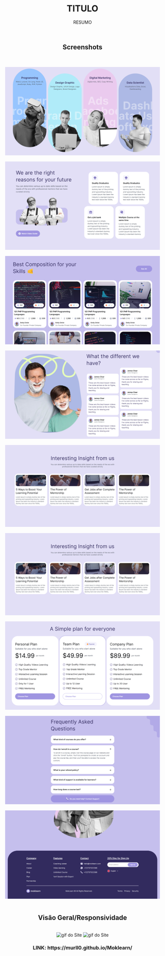 <h1 align="center">TITULO</h1>

<p align="center">RESUMO
</p>

<br>

<h2 align="center">Screenshots</h2>
<br>

<div align="center">
 <img src="https://github.com/MURlL0/Portifolio/blob/main/Figma/Moklearn/assets/screenshot/127.0.0.1_5500_Developer%2520Full%2520Stack_Projetos_Estudos_Figma_Moklearn_index.html%20(1).png?raw=true" >
 <img src="https://github.com/MURlL0/Portifolio/blob/main/Figma/Moklearn/assets/screenshot/127.0.0.1_5500_Developer%2520Full%2520Stack_Projetos_Estudos_Figma_Moklearn_index.html%20(2).png?raw=true" >
 <img src="https://github.com/MURlL0/Portifolio/blob/main/Figma/Moklearn/assets/screenshot/127.0.0.1_5500_Developer%2520Full%2520Stack_Projetos_Estudos_Figma_Moklearn_index.html%20(3).png?raw=true" >
 <img src="https://github.com/MURlL0/Portifolio/blob/main/Figma/Moklearn/assets/screenshot/127.0.0.1_5500_Developer%2520Full%2520Stack_Projetos_Estudos_Figma_Moklearn_index.html%20(4).png?raw=true" >
 <img src="https://github.com/MURlL0/Portifolio/blob/main/Figma/Moklearn/assets/screenshot/127.0.0.1_5500_Developer%2520Full%2520Stack_Projetos_Estudos_Figma_Moklearn_index.html%20(5).png?raw=true" >
 <img src="https://github.com/MURlL0/Portifolio/blob/main/Figma/Moklearn/assets/screenshot/127.0.0.1_5500_Developer%2520Full%2520Stack_Projetos_Estudos_Figma_Moklearn_index.html%20(5).png?raw=true" >
 <img src="https://github.com/MURlL0/Portifolio/blob/main/Figma/Moklearn/assets/screenshot/127.0.0.1_5500_Developer%2520Full%2520Stack_Projetos_Estudos_Figma_Moklearn_index.html%20(6).png?raw=true" >
 <img src="https://github.com/MURlL0/Portifolio/blob/main/Figma/Moklearn/assets/screenshot/127.0.0.1_5500_Developer%2520Full%2520Stack_Projetos_Estudos_Figma_Moklearn_index.html%20(7).png?raw=true" >
 <img src="https://github.com/MURlL0/Portifolio/blob/main/Figma/Moklearn/assets/screenshot/127.0.0.1_5500_Developer%2520Full%2520Stack_Projetos_Estudos_Figma_Moklearn_index.html%20(8).png?raw=true" >
</div>

<br>

<h2 align="center">Visão Geral/Responsividade</h2>

<br>

<div align="center">
<img src="https://github.com/MURlL0/Portifolio/blob/main/Figma/Moklearn/assets/screenshot/ezgif.com-video-to-gif%20(1).gif?raw=true" alt="gif do Site" width="1012"> 

<img src="https://github.com/MURlL0/Portifolio/blob/main/Figma/Moklearn/assets/screenshot/ezgif.com-video-to-gif.gif?raw=true" alt="gif do Site" width="1012"> 
</div>


<h3 align="center">LINK: 
https://murll0.github.io/Moklearn/
</h3>
